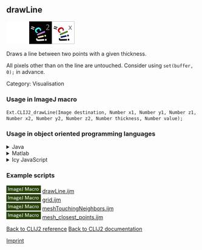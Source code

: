 ## drawLine
<img src="images/mini_empty_logo.png"/><img src="images/mini_clij2_logo.png"/><img src="images/mini_clijx_logo.png"/>

Draws a line between two points with a given thickness. 

All pixels other than on the line are untouched. Consider using `set(buffer, 0);` in advance.

Category: Visualisation

### Usage in ImageJ macro
```
Ext.CLIJ2_drawLine(Image destination, Number x1, Number y1, Number z1, Number x2, Number y2, Number z2, Number thickness, Number value);
```


### Usage in object oriented programming languages



<details>

<summary>
Java
</summary>
<pre class="highlight">// init CLIJ and GPU
import net.haesleinhuepf.clij2.CLIJ2;
import net.haesleinhuepf.clij.clearcl.ClearCLBuffer;
CLIJ2 clij2 = CLIJ2.getInstance();

// get input parameters
destination = clij2.create();
float x1 = 1.0;
float y1 = 2.0;
float z1 = 3.0;
float x2 = 4.0;
float y2 = 5.0;
float z2 = 6.0;
float thickness = 7.0;
float value = 8.0;
</pre>

<pre class="highlight">
// Execute operation on GPU
clij2.drawLine(destination, x1, y1, z1, x2, y2, z2, thickness, value);
</pre>

<pre class="highlight">
// show result
destinationImagePlus = clij2.pull(destination);
destinationImagePlus.show();

// cleanup memory on GPU
clij2.release(destination);
</pre>

</details>



<details>

<summary>
Matlab
</summary>
<pre class="highlight">% init CLIJ and GPU
clij2 = init_clatlab();

% get input parameters
destination = clij2.create();
x1 = 1.0;
y1 = 2.0;
z1 = 3.0;
x2 = 4.0;
y2 = 5.0;
z2 = 6.0;
thickness = 7.0;
value = 8.0;
</pre>

<pre class="highlight">
% Execute operation on GPU
clij2.drawLine(destination, x1, y1, z1, x2, y2, z2, thickness, value);
</pre>

<pre class="highlight">
% show result
destination = clij2.pullMat(destination)

% cleanup memory on GPU
clij2.release(destination);
</pre>

</details>



<details>

<summary>
Icy JavaScript
</summary>
<pre class="highlight">// init CLIJ and GPU
importClass(net.haesleinhuepf.clicy.CLICY);
importClass(Packages.icy.main.Icy);

clij2 = CLICY.getInstance();

// get input parameters
destination = clij2.create();
x1 = 1.0;
y1 = 2.0;
z1 = 3.0;
x2 = 4.0;
y2 = 5.0;
z2 = 6.0;
thickness = 7.0;
value = 8.0;
</pre>

<pre class="highlight">
// Execute operation on GPU
clij2.drawLine(destination, x1, y1, z1, x2, y2, z2, thickness, value);
</pre>

<pre class="highlight">
// show result
destination_sequence = clij2.pullSequence(destination)
Icy.addSequence(destination_sequence);
// cleanup memory on GPU
clij2.release(destination);
</pre>

</details>





### Example scripts
<a href="https://github.com/clij/clij2-docs/blob/master/src/main/macro/drawLine.ijm"><img src="images/language_macro.png" height="20"/></a> [drawLine.ijm](https://github.com/clij/clij2-docs/blob/master/src/main/macro/drawLine.ijm)  
<a href="https://github.com/clij/clij2-docs/blob/master/src/main/macro/grid.ijm"><img src="images/language_macro.png" height="20"/></a> [grid.ijm](https://github.com/clij/clij2-docs/blob/master/src/main/macro/grid.ijm)  
<a href="https://github.com/clij/clij2-docs/blob/master/src/main/macro/meshTouchingNeighbors.ijm"><img src="images/language_macro.png" height="20"/></a> [meshTouchingNeighbors.ijm](https://github.com/clij/clij2-docs/blob/master/src/main/macro/meshTouchingNeighbors.ijm)  
<a href="https://github.com/clij/clij2-docs/blob/master/src/main/macro/mesh_closest_points.ijm"><img src="images/language_macro.png" height="20"/></a> [mesh_closest_points.ijm](https://github.com/clij/clij2-docs/blob/master/src/main/macro/mesh_closest_points.ijm)  


[Back to CLIJ2 reference](https://clij.github.io/clij2-docs/reference)
[Back to CLIJ2 documentation](https://clij.github.io/clij2-docs)

[Imprint](https://clij.github.io/imprint)
